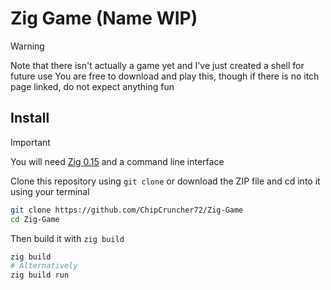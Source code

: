 # Zig Game (Name WIP)

> [!WARNING]
> Note that there isn't actually a game yet and I've just created a shell for future use
> You are free to download and play this, though if there is no itch page linked, do not expect anything fun

## Install

> [!IMPORTANT]
> You will need [Zig 0.15](https://ziglang.org/download/#:~:text=52MiB-,0.15.1,-2025%2D08%2D19 "Zig 0.15.1 download") and a command line interface

Clone this repository using `git clone` or download the ZIP file and cd into it using your terminal
```sh
git clone https://github.com/ChipCruncher72/Zig-Game
cd Zig-Game
```
Then build it with `zig build`
```sh
zig build
# Alternatively
zig build run
```
